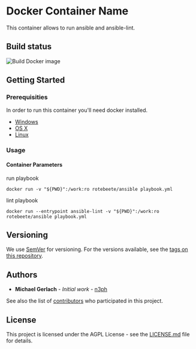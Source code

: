 # Docker Container Name

This container allows to run ansible and ansible-lint.

## Build status

![Build Docker image](https://github.com/Rote-Beete/ansible-docker/workflows/Build%20Docker%20image/badge.svg?branch=main)

## Getting Started
### Prerequisities

In order to run this container you'll need docker installed.

* [Windows](https://docs.docker.com/windows/started)
* [OS X](https://docs.docker.com/mac/started/)
* [Linux](https://docs.docker.com/linux/started/)

### Usage

#### Container Parameters

run playbook

```shell
docker run -v "${PWD}":/work:ro rotebeete/ansible playbook.yml
```

lint playbook

```shell
docker run --entrypoint ansible-lint -v "${PWD}":/work:ro rotebeete/ansible playbook.yml
```

## Versioning

We use [SemVer](http://semver.org/) for versioning. For the versions available, see the
[tags on this repository](https://github.com/Rote-Beete/ansible-docker/tags).

## Authors

* **Michael Gerlach** - *Initial work* - [n3ph](https://github.com/n3ph)

See also the list of [contributors](https://github.com/Rote-Beete/ansible-docker/contributors) who
participated in this project.

## License

This project is licensed under the AGPL License - see the [LICENSE.md](LICENSE.md) file for details.
